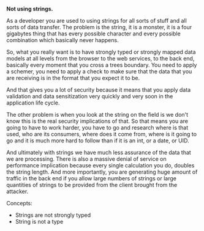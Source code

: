 **Not using strings.**

As a developer you are used to using strings for all sorts of stuff and all sorts of data transfer. The problem is the string, it is a monster, it is a four gigabytes thing that has every possible character and every possible combination which basically never happens.

So, what you really want is to have strongly typed or strongly mapped data models at all levels from the browser to the web services, to the back end, basically every moment that you cross a trees boundary. You need to apply a schemer, you need to apply a check to make sure that the data that you are receiving is in the format that you expect it to be.

And that gives you a lot of security because it means that you apply data validation and data sensitization very quickly and very soon in the application life cycle.

The other problem is when you look at the string on the field is we don't know this is the real security implications of that. So that means you are going to have to work harder, you have to go and research where is that used, who are its consumers, where does it come from, where is it going to go and it is much more hard to follow than if it is an int, or a date, or UID.

And ultimately with strings we have much less assurance of the data that we are processing. There is also a massive denial of service on performance implication because every single calculation you do, doubles the string length. And more importantly, you are generating huge amount of traffic in the back end if you allow large numbers of strings or large quantities of strings to be provided from the client brought from the attacker.


Concepts: 
- Strings are not strongly typed
- String is not a type
